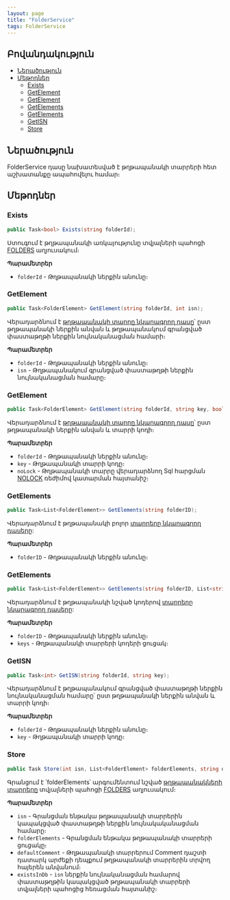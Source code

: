 ```yaml
---
layout: page
title: "FolderService" 
tags: FolderService
---
```


## Բովանդակություն
- [Ներածություն](#ներածություն)
- [Մեթոդներ](#մեթոդներ)
  - [Exists](#exists)
  - [GetElement](#getelement)
  - [GetElement](#getelement-1)
  - [GetElements](#getelements)
  - [GetElements](#getelements-1)
  - [GetISN](#getisn)
  - [Store](#store)


## Ներածություն

FolderService դասը նախատեսված է թղթապանակի տարրերի հետ աշխատանքը ապահովելու համար։

## Մեթոդներ

### Exists

```c#
public Task<bool> Exists(string folderId);
```

Ստուգում է թղթապանակի առկայությունը տվյալների պահոցի [FOLDERS](https://armsoft.github.io/as4x-docs/HTM/ProgrGuide/Database/Folders.html) աղյուսակում։

**Պարամետրեր**

* `folderId` - Թղթապանակի ներքին անունը։

### GetElement

```c#
public Task<FolderElement> GetElement(string folderId, int isn);
```

Վերադարձնում է [թղթապանակի տարրը նկարագրող դասը](FolderElement.md)՝ ըստ թղթապանակի ներքին անվան և թղթապանակում գրանցված փաստաթղթի ներքին նույնականացման համարի։

**Պարամետրեր**

* `folderId` - Թղթապանակի ներքին անունը։
* `isn` - Թղթապանակում գրանցված փաստաթղթի ներքին նույնականացման համարը։

### GetElement

```c#
public Task<FolderElement> GetElement(string folderId, string key, bool noLock = false);
```

Վերադարձնում է [թղթապանակի տարրը նկարագրող դասը](FolderElement.md)՝ ըստ թղթապանակի ներքին անվան և տարրի կոդի։

**Պարամետրեր**

* `folderId` - Թղթապանակի ներքին անունը։
* `key` - Թղթապանակի տարրի կոդը։
* `noLock` - Թղթապանակի տարրը վերադարձնող Sql հարցման [NOLOCK](https://dev.to/sardarmudassaralikhan/why-do-we-nolock-in-sql-server-with-an-example-447c#:~:text=In%20SQL%20Server%2C%20the%20NOLOCK,what's%20called%20%22dirty%20reads.%22) ռեժիմով կատարման հայտանիշ։

### GetElements

```c#
public Task<List<FolderElement>> GetElements(string folderID);
```

Վերադարձնում է թղթապանակի բոլոր [տարրերը նկարագրող դասերը](FolderElement.md):

**Պարամետրեր**

* `folderID` - Թղթապանակի ներքին անունը։

### GetElements

```c#
public Task<List<FolderElement>> GetElements(string folderID, List<string> keys);
```

Վերադարձնում է թղթապանակի նշված կոդերով [տարրերը նկարագրող դասերը](FolderElement.md):

**Պարամետրեր**

* `folderID` - Թղթապանակի ներքին անունը։
* `keys` - Թղթապանակի տարրերի կոդերի ցուցակ։

### GetISN

```c#
public Task<int> GetISN(string folderId, string key);
```

Վերադարձնում է թղթապանակում գրանցված փաստաթղթի ներքին նույնականացման համարը՝ ըստ թղթապանակի ներքին անվան և տարրի կոդի։

**Պարամետրեր**

* `folderId` - Թղթապանակի ներքին անունը։
* `key` - Թղթապանակի տարրի կոդը։

### Store

```c#
public Task Store(int isn, List<FolderElement> folderElements, string defaultComment, bool existsInDb);
```

Գրանցում է ՝folderElements՝ արգումենտում նշված [թղթապանակների տարրերը](FolderElement.md) տվյալների պահոցի [FOLDERS](https://armsoft.github.io/as4x-docs/HTM/ProgrGuide/Database/Folders.html) աղյուսակում։

**Պարամետրեր**

* `isn` - Գրանցման ենթակա թղթապանակի տարրերին կապակցված փաստաթղթի ներքին նույնակականացման համարը։
* `folderElements` - Գրանցման ենթակա թղթապանակի տարրերի ցուցակը։
* `defaultComment` - Թղթապանակի տարրերում Comment դաշտի դատարկ արժեքի դեպքում թղթապանակի տարրերին տրվող հայերեն անվանում։
* `existsInDb` - `isn` ներքին նույնականացման համարով փաստաթղթին կապակցված թղթապանակի տարրերի տվյալների պահոցից հեռացման հայտանիշ։
